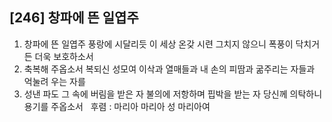 ## [246] 창파에 뜬 일엽주

1) 창파에 뜬 일엽주 풍랑에 시달리듯 이 세상 온갖 시련 그치지 않으니 폭풍이 닥치거든 더욱 보호하소서  
2) 축복해 주옵소서 복되신 성모여 이삭과 열매들과 내 손의 피땀과 굶주리는 자들과 억눌려 우는 자를   
3) 성낸 파도 그 속에 버림을 받은 자 불의에 저항하며 핍박을 받는 자 당신께 의탁하니 용기를 주옵소서  
후렴 : 마리아 마리아 성 마리아여
